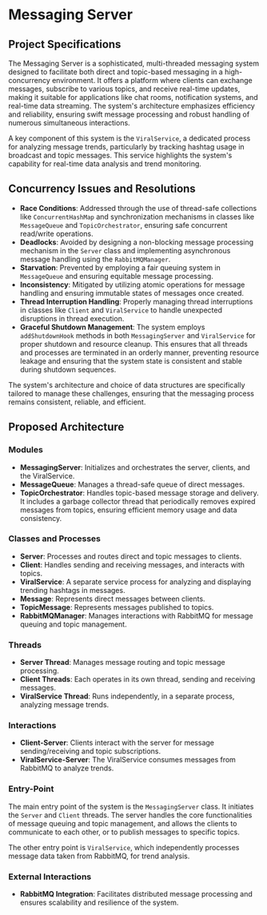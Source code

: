 # Messaging Server

## Project Specifications

The Messaging Server is a sophisticated, multi-threaded messaging system designed to facilitate both direct and
topic-based messaging in a high-concurrency environment. It offers a platform where clients can exchange messages,
subscribe to various topics, and receive real-time updates, making it suitable for applications like chat rooms,
notification systems, and real-time data streaming. The system's architecture emphasizes efficiency and reliability,
ensuring swift message processing and robust handling of numerous simultaneous interactions.

A key component of this system is the `ViralService`, a dedicated process for analyzing message trends, particularly by
tracking hashtag usage in broadcast and topic messages. This service highlights the system's capability for real-time
data analysis and trend monitoring.

## Concurrency Issues and Resolutions

- **Race Conditions**: Addressed through the use of thread-safe collections like `ConcurrentHashMap` and synchronization
  mechanisms in classes like `MessageQueue` and `TopicOrchestrator`, ensuring safe concurrent read/write operations.
- **Deadlocks**: Avoided by designing a non-blocking message processing mechanism in the `Server` class and implementing
  asynchronous message handling using the `RabbitMQManager`.
- **Starvation**: Prevented by employing a fair queuing system in `MessageQueue` and ensuring equitable message
  processing.
- **Inconsistency**: Mitigated by utilizing atomic operations for message handling and ensuring immutable states of
  messages once created.
- **Thread Interruption Handling**: Properly managing thread interruptions in classes like `Client` and `ViralService`
  to handle unexpected disruptions in thread execution.
- **Graceful Shutdown Management**: The system employs `addShutdownHook` methods in both `MessagingServer`
  and `ViralService` for proper shutdown and resource cleanup. This ensures that all threads and processes are
  terminated in an orderly manner, preventing resource leakage and ensuring that the system state is consistent and
  stable during shutdown sequences.

The system's architecture and choice of data structures are specifically tailored to manage these challenges, ensuring
that the messaging process remains consistent, reliable, and efficient.

## Proposed Architecture

### Modules

- **MessagingServer**: Initializes and orchestrates the server, clients, and the ViralService.
- **MessageQueue**: Manages a thread-safe queue of direct messages.
- **TopicOrchestrator**: Handles topic-based message storage and delivery. It includes a garbage collector thread that
  periodically removes expired messages from topics, ensuring efficient memory usage and data consistency.

### Classes and Processes

- **Server**: Processes and routes direct and topic messages to clients.
- **Client**: Handles sending and receiving messages, and interacts with topics.
- **ViralService**: A separate service process for analyzing and displaying trending hashtags in messages.
- **Message**: Represents direct messages between clients.
- **TopicMessage**: Represents messages published to topics.
- **RabbitMQManager**: Manages interactions with RabbitMQ for message queuing and topic management.

### Threads

- **Server Thread**: Manages message routing and topic message processing.
- **Client Threads**: Each operates in its own thread, sending and receiving messages.
- **ViralService Thread**: Runs independently, in a separate process, analyzing message trends.

### Interactions

- **Client-Server**: Clients interact with the server for message sending/receiving and topic subscriptions.
- **ViralService-Server**: The ViralService consumes messages from RabbitMQ to analyze trends.

### Entry-Point

The main entry point of the system is the `MessagingServer` class. It initiates the `Server` and `Client` threads. The
server handles the core functionalities of message queuing and topic management, and allows the clients to communicate
to each other, or to publish messages to specific topics.

The other entry point is `ViralService`, which independently processes message data taken from RabbitMQ, for trend
analysis.

### External Interactions

- **RabbitMQ Integration**: Facilitates distributed message processing and ensures scalability and resilience of the
  system.
